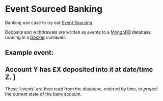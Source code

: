 Event Sourced Banking
==============

Banking use case to  try out [Event Sourcing](https://www.youtube.com/watch?v=JHGkaShoyNs).

Deposits and withdrawals are written as events to a [MongoDB](https://www.mongodb.com/) database running in a [Docker](https://www.docker.com/) container.

Example event:
--------------
Account **Y** has £**X** deposited into it at date/time **Z**.
]
--------------
These 'events' are then read from the database, ordered by time, to *project* the current state of the bank account.
